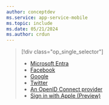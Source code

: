 ```yaml
---
author: conceptdev
ms.service: app-service-mobile
ms.topic: include
ms.date: 05/21/2024
ms.author: crdun
---
```

> [!div class="op_single_selector"]
> * [Microsoft Entra](../articles/app-service/configure-authentication-provider-aad.md)
> * [Facebook](../articles/app-service/configure-authentication-provider-facebook.md)
> * [Google](../articles/app-service/configure-authentication-provider-google.md)
> * [Twitter](../articles/app-service/configure-authentication-provider-twitter.md)
> * [An OpenID Connect provider](../articles/app-service/configure-authentication-provider-openid-connect.md)
> * [Sign in with Apple (Preview)](../articles/app-service/configure-authentication-provider-apple.md)
> 
> 

